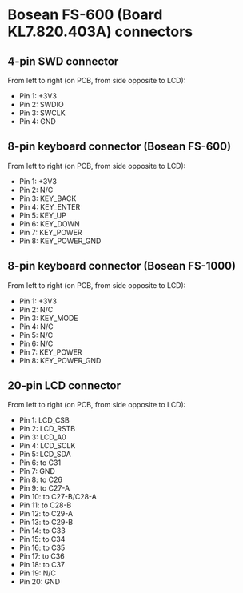 # Bosean FS-600 (Board KL7.820.403A) connectors

## 4-pin SWD connector

From left to right (on PCB, from side opposite to LCD):

* Pin 1: +3V3
* Pin 2: SWDIO
* Pin 3: SWCLK
* Pin 4: GND

## 8-pin keyboard connector (Bosean FS-600)

From left to right (on PCB, from side opposite to LCD):

* Pin 1: +3V3
* Pin 2: N/C
* Pin 3: KEY_BACK
* Pin 4: KEY_ENTER
* Pin 5: KEY_UP
* Pin 6: KEY_DOWN
* Pin 7: KEY_POWER
* Pin 8: KEY_POWER_GND

## 8-pin keyboard connector (Bosean FS-1000)

From left to right (on PCB, from side opposite to LCD):

* Pin 1: +3V3
* Pin 2: N/C
* Pin 3: KEY_MODE
* Pin 4: N/C
* Pin 5: N/C
* Pin 6: N/C
* Pin 7: KEY_POWER
* Pin 8: KEY_POWER_GND

## 20-pin LCD connector

From left to right (on PCB, from side opposite to LCD):

* Pin 1: LCD_CSB
* Pin 2: LCD_RSTB
* Pin 3: LCD_A0
* Pin 4: LCD_SCLK
* Pin 5: LCD_SDA
* Pin 6: to C31
* Pîn 7: GND
* Pin 8: to C26
* Pin 9: to C27-A
* Pin 10: to C27-B/C28-A
* Pin 11: to C28-B
* Pin 12: to C29-A
* Pin 13: to C29-B
* Pin 14: to C33
* Pin 15: to C34
* Pin 16: to C35
* Pin 17: to C36
* Pin 18: to C37
* Pin 19: N/C
* Pin 20: GND
